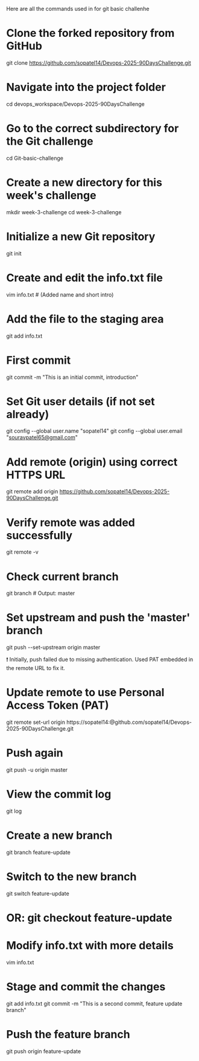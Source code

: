 Here are all the commands used in for git basic challenhe

# Clone the forked repository from GitHub
git clone https://github.com/sopatel14/Devops-2025-90DaysChallenge.git

# Navigate into the project folder
cd devops_workspace/Devops-2025-90DaysChallenge

# Go to the correct subdirectory for the Git challenge
cd Git-basic-challenge

# Create a new directory for this week's challenge
mkdir week-3-challenge
cd week-3-challenge

# Initialize a new Git repository
git init

# Create and edit the info.txt file
vim info.txt  # (Added name and short intro)

# Add the file to the staging area
git add info.txt

# First commit
git commit -m "This is an initial commit, introduction"

# Set Git user details (if not set already)
git config --global user.name "sopatel14"
git config --global user.email "souravpatel65@gmail.com"

# Add remote (origin) using correct HTTPS URL
git remote add origin https://github.com/sopatel14/Devops-2025-90DaysChallenge.git

# Verify remote was added successfully
git remote -v

# Check current branch
git branch  # Output: master

# Set upstream and push the 'master' branch
git push --set-upstream origin master


❗ Initially, push failed due to missing authentication. Used PAT embedded in the remote URL to fix it.

# Update remote to use Personal Access Token (PAT)
git remote set-url origin https://sopatel14:<your-PAT>@github.com/sopatel14/Devops-2025-90DaysChallenge.git

# Push again
git push -u origin master

# View the commit log
git log


# Create a new branch
git branch feature-update

# Switch to the new branch
git switch feature-update
# OR: git checkout feature-update

# Modify info.txt with more details
vim info.txt

# Stage and commit the changes
git add info.txt
git commit -m "This is a second commit, feature update branch"

# Push the feature branch
git push origin feature-update

